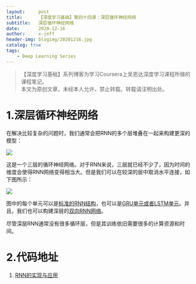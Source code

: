 ```yaml
---
layout:     post
title:      【深度学习基础】第四十四课：深层循环神经网络
subtitle:   深层循环神经网络
date:       2020-12-16
author:     x-jeff
header-img: blogimg/20201216.jpg
catalog: true
tags:
    - Deep Learning Series
---
```

>【深度学习基础】系列博客为学习Coursera上吴恩达深度学习课程所做的课程笔记。  
>本文为原创文章，未经本人允许，禁止转载。转载请注明出处。

# 1.深层循环神经网络

在解决比较复杂的问题时，我们通常会把RNN的多个层堆叠在一起来构建更深的模型：

![](https://xjeffblogimg.oss-cn-beijing.aliyuncs.com/BLOGIMG/BlogImage/DeepLearningSeries/Lesson44/44x1.png)

这是一个三层的循环神经网络。对于RNN来说，三层就已经不少了，因为时间的维度会使得RNN网络变得相当大。但是我们可以在较深的层中取消水平连接，如下图所示：

![](https://xjeffblogimg.oss-cn-beijing.aliyuncs.com/BLOGIMG/BlogImage/DeepLearningSeries/Lesson44/44x2.png)

图中的每个单元可以是[标准的RNN结构](http://shichaoxin.com/2020/11/22/深度学习基础-第四十课-循环神经网络/)，也可以是[GRU单元或者LSTM单元](http://shichaoxin.com/2020/12/09/深度学习基础-第四十二课-GRU和LSTM/)。并且，我们也可以构建深层的[双向RNN网络](http://shichaoxin.com/2020/12/12/深度学习基础-第四十三课-BRNN/)。

尽管深层RNN通常没有很多循环层，但是其训练依旧需要很多的计算资源和时间。

# 2.代码地址

1. [RNN的实现与应用](https://github.com/x-jeff/DeepLearning_Code_Demo/tree/master/Demo11)